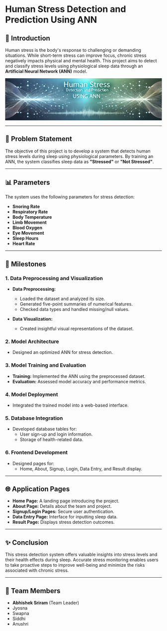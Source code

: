 # Human Stress Detection and Prediction Using ANN


## 🌟 Introduction  
Human stress is the body's response to challenging or demanding situations. While short-term stress can improve focus, chronic stress negatively impacts physical and mental health. This project aims to detect and classify stress levels using physiological sleep data through an **Artificial Neural Network (ANN)** model.

![Project Banner](https://github.com/abhishek-sriram/Infosys-Springboard-Internship-5.0/blob/main/Images/project%20poster.png)

---

## 🚩 Problem Statement  
The objective of this project is to develop a system that detects human stress levels during sleep using physiological parameters. By training an ANN, the system classifies sleep data as **"Stressed"** or **"Not Stressed"**.

---

## 📊 Parameters  
The system uses the following parameters for stress detection:  
- **Snoring Rate**  
- **Respiratory Rate**  
- **Body Temperature**  
- **Limb Movement**  
- **Blood Oxygen**  
- **Eye Movement**  
- **Sleep Hours**  
- **Heart Rate**  

---

## 🏁 Milestones  
### 1. Data Preprocessing and Visualization  
- **Data Preprocessing:**  
  - Loaded the dataset and analyzed its size.  
  - Generated five-point summaries of numerical features.  
  - Checked data types and handled missing/null values.  

- **Data Visualization:**  
  - Created insightful visual representations of the dataset.

### 2. Model Architecture  
- Designed an optimized ANN for stress detection.

### 3. Model Training and Evaluation  
- **Training:** Implemented the ANN using the preprocessed dataset.  
- **Evaluation:** Assessed model accuracy and performance metrics.

### 4. Model Deployment  
- Integrated the trained model into a web-based interface.

### 5. Database Integration  
- Developed database tables for:  
  - User sign-up and login information.  
  - Storage of health-related data.

### 6. Frontend Development  
- Designed pages for:  
  - Home, About, Signup, Login, Data Entry, and Result display.

---

## 🌐 Application Pages  
- **Home Page:** A landing page introducing the project.  
- **About Page:** Details about the team and project.  
- **Signup/Login Pages:** Secure user authentication.  
- **Data Entry Page:** Interface for inputting sleep data.  
- **Result Page:** Displays stress detection outcomes.

---

## ✨ Conclusion  
This stress detection system offers valuable insights into stress levels and their health effects during sleep. Accurate stress monitoring enables users to take proactive steps to improve well-being and minimize the risks associated with chronic stress.

---

## 👥 Team Members  
- **Abhishek Sriram** (Team Leader)  
- Jyosna  
- Swapna  
- Siddhi  
- Anushri  
